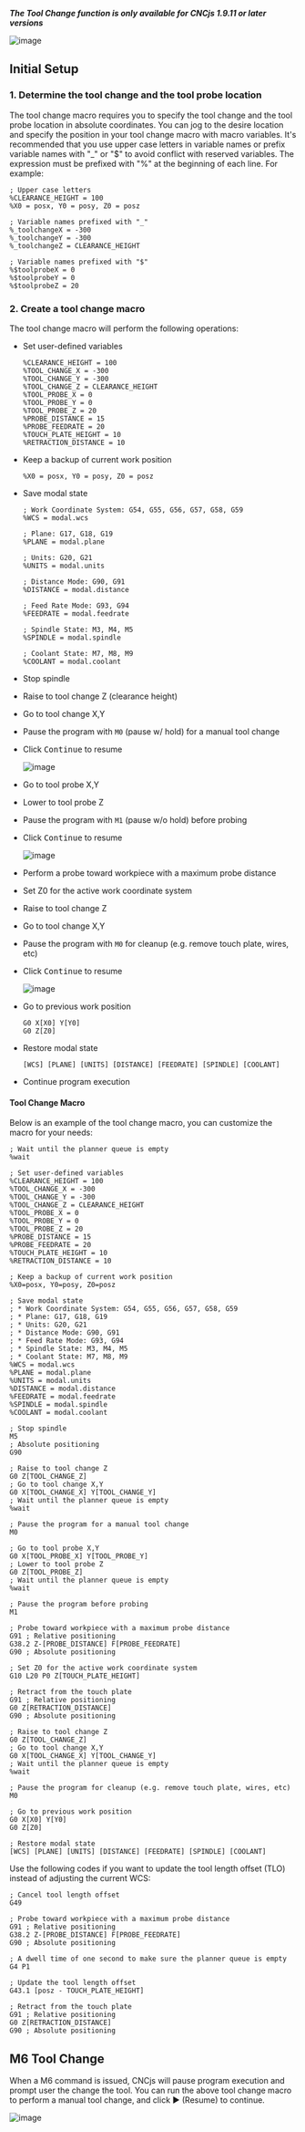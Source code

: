 **_The Tool Change function is only available for CNCjs 1.9.11 or later versions_**

![image](https://user-images.githubusercontent.com/447801/31429228-180a3740-ae33-11e7-89db-d1bb83cf7670.png)

## Initial Setup

### 1. Determine the tool change and the tool probe location

The tool change macro requires you to specify the tool change and the tool probe location in absolute coordinates. You can jog to the desire location and specify the position in your tool change macro with macro variables. It's recommended that you use upper case letters in variable names or prefix variable names with "_" or "$" to avoid conflict with reserved variables. The expression must be prefixed with "%" at the beginning of each line. For example:

```
; Upper case letters
%CLEARANCE_HEIGHT = 100
%X0 = posx, Y0 = posy, Z0 = posz

; Variable names prefixed with "_"
%_toolchangeX = -300
%_toolchangeY = -300
%_toolchangeZ = CLEARANCE_HEIGHT

; Variable names prefixed with "$"
%$toolprobeX = 0
%$toolprobeY = 0
%$toolprobeZ = 20    
```

### 2. Create a tool change macro

The tool change macro will perform the following operations:

* Set user-defined variables
  ```
  %CLEARANCE_HEIGHT = 100
  %TOOL_CHANGE_X = -300
  %TOOL_CHANGE_Y = -300
  %TOOL_CHANGE_Z = CLEARANCE_HEIGHT
  %TOOL_PROBE_X = 0
  %TOOL_PROBE_Y = 0
  %TOOL_PROBE_Z = 20
  %PROBE_DISTANCE = 15
  %PROBE_FEEDRATE = 20
  %TOUCH_PLATE_HEIGHT = 10
  %RETRACTION_DISTANCE = 10
  ```

* Keep a backup of current work position
  ```
  %X0 = posx, Y0 = posy, Z0 = posz
  ```

* Save modal state
  ```
  ; Work Coordinate System: G54, G55, G56, G57, G58, G59
  %WCS = modal.wcs

  ; Plane: G17, G18, G19
  %PLANE = modal.plane

  ; Units: G20, G21
  %UNITS = modal.units

  ; Distance Mode: G90, G91
  %DISTANCE = modal.distance

  ; Feed Rate Mode: G93, G94
  %FEEDRATE = modal.feedrate

  ; Spindle State: M3, M4, M5
  %SPINDLE = modal.spindle

  ; Coolant State: M7, M8, M9
  %COOLANT = modal.coolant
  ```

* Stop spindle

* Raise to tool change Z (clearance height)

* Go to tool change X,Y

* Pause the program with `M0` (pause w/ hold) for a manual tool change

* Click <kbd>Continue</kbd> to resume

  ![image](https://user-images.githubusercontent.com/447801/31432194-89c6fc26-ae3b-11e7-8e5f-eea4cfffc99a.png)

* Go to tool probe X,Y

* Lower to tool probe Z

* Pause the program with `M1` (pause w/o hold) before probing

* Click <kbd>Continue</kbd> to resume
  
  ![image](https://user-images.githubusercontent.com/447801/31432229-a1c2a0e6-ae3b-11e7-9ce2-1bbfecc17648.png)

* Perform a probe toward workpiece with a maximum probe distance

* Set Z0 for the active work coordinate system

* Raise to tool change Z

* Go to tool change X,Y

* Pause the program with `M0` for cleanup (e.g. remove touch plate, wires, etc)

* Click <kbd>Continue</kbd> to resume

  ![image](https://user-images.githubusercontent.com/447801/31432194-89c6fc26-ae3b-11e7-8e5f-eea4cfffc99a.png)

* Go to previous work position
  ```
  G0 X[X0] Y[Y0]
  G0 Z[Z0]
  ```

* Restore modal state
  ```
  [WCS] [PLANE] [UNITS] [DISTANCE] [FEEDRATE] [SPINDLE] [COOLANT]
  ```

* Continue program execution

#### Tool Change Macro

Below is an example of the tool change macro, you can customize the macro for your needs:

```
; Wait until the planner queue is empty
%wait

; Set user-defined variables
%CLEARANCE_HEIGHT = 100
%TOOL_CHANGE_X = -300
%TOOL_CHANGE_Y = -300
%TOOL_CHANGE_Z = CLEARANCE_HEIGHT
%TOOL_PROBE_X = 0
%TOOL_PROBE_Y = 0
%TOOL_PROBE_Z = 20
%PROBE_DISTANCE = 15
%PROBE_FEEDRATE = 20
%TOUCH_PLATE_HEIGHT = 10
%RETRACTION_DISTANCE = 10

; Keep a backup of current work position
%X0=posx, Y0=posy, Z0=posz

; Save modal state
; * Work Coordinate System: G54, G55, G56, G57, G58, G59
; * Plane: G17, G18, G19
; * Units: G20, G21
; * Distance Mode: G90, G91
; * Feed Rate Mode: G93, G94
; * Spindle State: M3, M4, M5
; * Coolant State: M7, M8, M9
%WCS = modal.wcs
%PLANE = modal.plane
%UNITS = modal.units
%DISTANCE = modal.distance
%FEEDRATE = modal.feedrate
%SPINDLE = modal.spindle
%COOLANT = modal.coolant

; Stop spindle
M5
; Absolute positioning
G90

; Raise to tool change Z
G0 Z[TOOL_CHANGE_Z]
; Go to tool change X,Y
G0 X[TOOL_CHANGE_X] Y[TOOL_CHANGE_Y]
; Wait until the planner queue is empty
%wait

; Pause the program for a manual tool change
M0

; Go to tool probe X,Y
G0 X[TOOL_PROBE_X] Y[TOOL_PROBE_Y]
; Lower to tool probe Z
G0 Z[TOOL_PROBE_Z]
; Wait until the planner queue is empty
%wait

; Pause the program before probing
M1

; Probe toward workpiece with a maximum probe distance
G91 ; Relative positioning
G38.2 Z-[PROBE_DISTANCE] F[PROBE_FEEDRATE]
G90 ; Absolute positioning

; Set Z0 for the active work coordinate system
G10 L20 P0 Z[TOUCH_PLATE_HEIGHT]

; Retract from the touch plate
G91 ; Relative positioning
G0 Z[RETRACTION_DISTANCE]
G90 ; Absolute positioning

; Raise to tool change Z
G0 Z[TOOL_CHANGE_Z]
; Go to tool change X,Y
G0 X[TOOL_CHANGE_X] Y[TOOL_CHANGE_Y]
; Wait until the planner queue is empty
%wait

; Pause the program for cleanup (e.g. remove touch plate, wires, etc)
M0

; Go to previous work position
G0 X[X0] Y[Y0]
G0 Z[Z0]

; Restore modal state
[WCS] [PLANE] [UNITS] [DISTANCE] [FEEDRATE] [SPINDLE] [COOLANT]
```

Use the following codes if you want to update the tool length offset (TLO) instead of adjusting the current WCS: 

```
; Cancel tool length offset
G49

; Probe toward workpiece with a maximum probe distance
G91 ; Relative positioning
G38.2 Z-[PROBE_DISTANCE] F[PROBE_FEEDRATE]
G90 ; Absolute positioning

; A dwell time of one second to make sure the planner queue is empty
G4 P1

; Update the tool length offset
G43.1 [posz - TOUCH_PLATE_HEIGHT]

; Retract from the touch plate
G91 ; Relative positioning
G0 Z[RETRACTION_DISTANCE]
G90 ; Absolute positioning
```

## M6 Tool Change

When a M6 command is issued, CNCjs will pause program execution and prompt user the change the tool. You can run the above tool change macro to perform a manual tool change, and click ▶ (Resume) to continue.

![image](https://user-images.githubusercontent.com/447801/31432483-5b8e0470-ae3c-11e7-8ff3-035dce7ceec4.png)